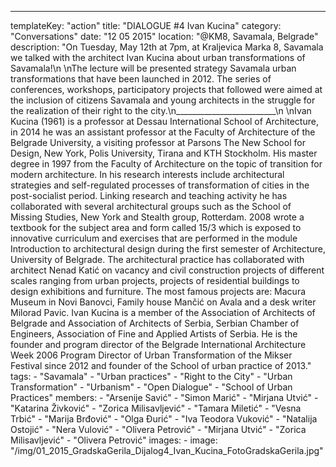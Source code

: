 ---
  templateKey: "action"
  title: "DIALOGUE #4 Ivan Kucina"
  category: "Conversations"
  date: "12 05 2015"
  location: "@KM8, Savamala, Belgrade"
  description: "On Tuesday, May 12th at 7pm, at Kraljevica Marka 8, Savamala we talked with the architect Ivan Kucina about urban transformations of Savamala!\n \nThe lecture will be presented strategy Savamala urban transformations that have been launched in 2012. The series of conferences, workshops, participatory projects that followed were aimed at the inclusion of citizens Savamala and young architects in the struggle for the realization of their right to the city.\n_________________________\n \nIvan Kucina (1961) is a professor at Dessau International School of Architecture, in 2014 he was an assistant professor at the Faculty of Architecture of the Belgrade University, a visiting professor at Parsons The New School for Design, New York, Polis University, Tirana and KTH Stockholm. His master degree in 1997 from the Faculty of Architecture on the topic of transition for modern architecture. In his research interests include architectural strategies and self-regulated processes of transformation of cities in the post-socialist period. Linking research and teaching activity he has collaborated with several architectural groups such as the School of Missing Studies, New York and Stealth group, Rotterdam. 2008 wrote a textbook for the subject area and form called 15/3 which is exposed to innovative curriculum and exercises that are performed in the module Introduction to architectural design during the first semester of Architecture, University of Belgrade. The architectural practice has collaborated with architect Nenad Katić on vacancy and civil construction projects of different scales ranging from urban projects, projects of residential buildings to design exhibitions and furniture. The most famous projects are: Macura Museum in Novi Banovci, Family house Mančić on Avala and a desk writer Milorad Pavic. Ivan Kucina is a member of the Association of Architects of Belgrade and Association of Architects of Serbia, Serbian Chamber of Engineers, Association of Fine and Applied Artists of Serbia. He is the founder and program director of the Belgrade International Architecture Week 2006 Program Director of Urban Transformation of the Mikser Festival since 2012 and founder of the School of urban practice of 2013."
  tags: 
    - "Savamala"
    - "Urban practices"
    - "Right to the City"
    - "Urban Transformation"
    - "Urbanism"
    - "Open Dialogue"
    - "School of Urban Practices"
  members: 
    - "Arsenije Savić"
    - "Simon Marić"
    - "Mirjana Utvić"
    - "Katarina Živković"
    - "Zorica Milisavljević"
    - "Tamara Miletić"
    - "Vesna Trbić"
    - "Marija Brđović"
    - "Olga Đurić"
    - "Iva Teodora Vuković"
    - "Natalija Ostojić"
    - "Nera Vulović"
    - "Olivera Petrović"
    - "Mirjana Utvić"
    - "Zorica Milisavljević"
    - "Olivera Petrović"
  images: 
    - 
      image: "/img/01_2015_GradskaGerila_Dijalog4_Ivan_Kucina_FotoGradskaGerila.jpg"
